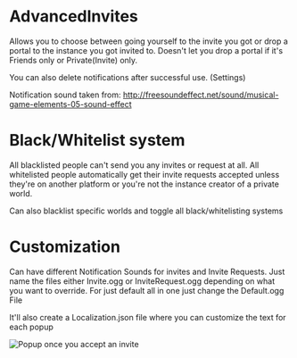 # AdvancedInvites
Allows you to choose between going yourself to the invite you got or drop a portal
to the instance you got invited to.
Doesn't let you drop a portal if it's Friends only or Private(Invite) only.

You can also delete notifications after successful use. (Settings)

Notification sound taken from: http://freesoundeffect.net/sound/musical-game-elements-05-sound-effect

# Black/Whitelist system
All blacklisted people can't send you any invites or request at all.
All whitelisted people automatically get their invite requests accepted unless they're on another platform or you're not the instance creator of a private world.

Can also blacklist specific worlds and toggle all black/whitelisting systems

# Customization
Can have different Notification Sounds for invites and Invite Requests.
Just name the files either Invite.ogg or InviteRequest.ogg depending on what you want to override.
For just default all in one just change the Default.ogg File

It'll also create a Localization.json file where you can customize the text for each popup

![Popup once you accept an invite](https://i.imgur.com/2J0TMxi.png)
